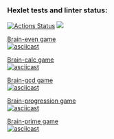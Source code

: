 ### Hexlet tests and linter status:
[![Actions Status](https://github.com/SaveDim/python-project-lvl1/workflows/hexlet-check/badge.svg)](https://github.com/SaveDim/python-project-lvl1/actions)
<a href="https://codeclimate.com/github/SaveDim/python-project-lvl1/maintainability"><img src="https://api.codeclimate.com/v1/badges/56cb0c48385ced385a37/maintainability" /></a>

<a href="https://asciinema.org/a/504910">Brain-even game</a><br>
[![asciicast](https://asciinema.org/a/504910.svg)](https://asciinema.org/a/504910)

<a href="https://asciinema.org/a/506040">Brain-calc game</a><br>
[![asciicast](https://asciinema.org/a/506040.svg)](https://asciinema.org/a/506040)

<a href="https://asciinema.org/a/FWUtGCl23O2fADULzkHbpNPRT">Brain-gcd game</a><br>
[![asciicast](https://asciinema.org/a/517071.svg)](https://asciinema.org/a/517071)

<a href="https://asciinema.org/a/7MIvRspsjSzMvWGKRe3V5tntK">Brain-progression game</a><br>
[![asciicast](https://asciinema.org/a/517073.svg)](https://asciinema.org/a/517073)

<a href="https://asciinema.org/a/iplQum2hBcvlEJsVEuOthQ3TM">Brain-prime game</a><br>
[![asciicast](https://asciinema.org/a/517075.svg)](https://asciinema.org/a/517075)

